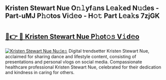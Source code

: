 ## Kristen Stewart Nue O𝚗𝚕yf𝚊ns L𝚎a𝚔ed N𝚞𝚍es - Part-uMJ P𝚑𝚘tos Vi𝚍𝚎o - H𝚘𝚝 Part L𝚎a𝚔s 7zjGK

# <h2><a href="http://kf71qk6.oniu.top/?m=Kristen+Stewart+Nue">🔗👉 🔴 Kristen Stewart Nue P𝚑ot𝚘𝚜 V𝚒d𝚎o</a></h2>

[![Kristen Stewart Nue Nu𝚍e𝚜](https://i.imgur.com/0qMVB7G.gif)](http://kf71qk6.oniu.top/?m=Kristen+Stewart+Nue)
Digital trendsetter Kristen Stewart Nue, acclaimed for sharing dance and lifestyle content, consisting of presentations and personal vlogs on social media. Compassionate healthcare professional Kristen Stewart Nue, celebrated for their dedication and kindness in caring for others.  
